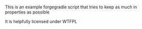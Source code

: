 This is an example forgegradle script that tries to keep as much in properties as possible

It is helpfully licensed under WTFPL
